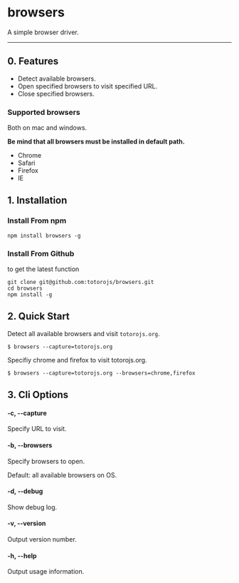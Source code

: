 # browsers

A simple browser driver.

---

## 0. Features

- Detect available browsers.
- Open specified browsers to visit specified URL.
- Close specified browsers.

### Supported browsers

Both on mac and windows.

**Be mind that all browsers must be installed in default path.**

- Chrome
- Safari
- Firefox
- IE

## 1. Installation

### Install From npm

```
npm install browsers -g
```

### Install From Github

to get the latest function

```
git clone git@github.com:totorojs/browsers.git
cd browsers
npm install -g
```

## 2. Quick Start

Detect all available browsers and visit `totorojs.org`.

```
$ browsers --capture=totorojs.org
```

Specifiy chrome and firefox to visit totorojs.org.

```
$ browsers --capture=totorojs.org --browsers=chrome,firefox
```

## 3. Cli Options

#### -c, --capture

Specify URL to visit.

#### -b, --browsers

Specify browsers to open.

Default: all available browsers on OS.

#### -d, --debug

Show debug log.

#### -v, --version

Output version number.

#### -h, --help

Output usage information.





